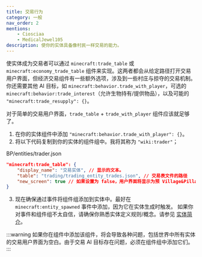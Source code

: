 ```yaml
---
title: 交易行为
category: 一般
nav_order: 2
mentions:
    - Ciosciaa
    - MedicalJewel105
description: 使你的实体具备像村民一样交易的能力。
---
```


使实体成为交易者可以通过 `minecraft:trade_table` 或 `minecraft:economy_trade_table` 组件来实现。这两者都会从给定路径打开交易用户界面，但经济交易组件有一些额外选项，涉及到一些村庄与掠夺的交易机制。你还需要其他 AI 目标，如 `minecraft:behavior.trade_with_player`，可选的 `minecraft:behavior:trade_interest`（允许生物持有/提供物品），以及可能的 `"minecraft:trade_resupply": {}`。

对于简单的交易用户界面，`trade_table` + `trade_with_player` 组件应该就足够了。

1. 在你的实体组件中添加 `"minecraft:behavior.trade_with_player": {}`。
2. 将以下代码复制到你的实体的组件组中。我将其称为 `"wiki:trader"`；

<CodeHeader>BP/entities/trader.json</CodeHeader>

```json
"minecraft:trade_table": {
	"display_name": "交易实体", // 显示的文本。
	"table": "trading/trading_entity_trades.json", // 交易表文件的路径
	"new_screen": true // 如果设置为 false，用户界面将显示为预 Village&Pillage 版本。
}
```

3. 现在确保通过事件将组件组添加到实体中。最好在 `minecraft:entity_spawned` 事件中添加，因为它在实体生成时触发。
如果你对事件和组件组不太自信，请确保你熟悉实体定义规则/概念。请参见 [实体简介](../entities/entity-intro-bp.md)。

:::warning
如果你在组件中添加该组件，将会导致各种问题，包括世界中所有实体的交易用户界面为空白。由于交易 AI 目标存在问题，必须在组件组中添加它们。
:::